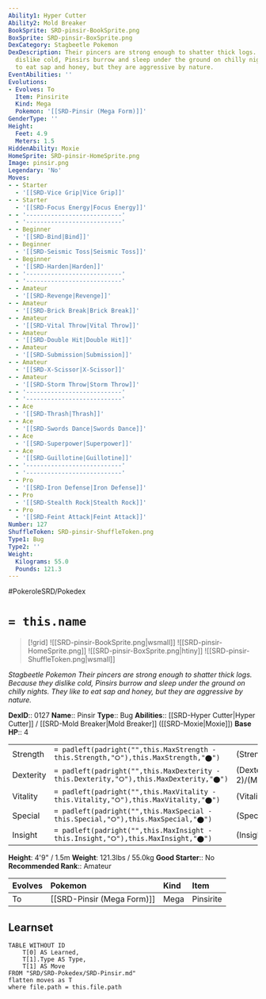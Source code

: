 ```yaml
---
Ability1: Hyper Cutter
Ability2: Mold Breaker
BookSprite: SRD-pinsir-BookSprite.png
BoxSprite: SRD-pinsir-BoxSprite.png
DexCategory: Stagbeetle Pokemon
DexDescription: Their pincers are strong enough to shatter thick logs. Because they
  dislike cold, Pinsirs burrow and sleep under the ground on chilly nights. They like
  to eat sap and honey, but they are aggressive by nature.
EventAbilities: ''
Evolutions:
- Evolves: To
  Item: Pinsirite
  Kind: Mega
  Pokemon: '[[SRD-Pinsir (Mega Form)]]'
GenderType: ''
Height:
  Feet: 4.9
  Meters: 1.5
HiddenAbility: Moxie
HomeSprite: SRD-pinsir-HomeSprite.png
Image: pinsir.png
Legendary: 'No'
Moves:
- - Starter
  - '[[SRD-Vice Grip|Vice Grip]]'
- - Starter
  - '[[SRD-Focus Energy|Focus Energy]]'
- - '---------------------------'
  - '---------------------------'
- - Beginner
  - '[[SRD-Bind|Bind]]'
- - Beginner
  - '[[SRD-Seismic Toss|Seismic Toss]]'
- - Beginner
  - '[[SRD-Harden|Harden]]'
- - '---------------------------'
  - '---------------------------'
- - Amateur
  - '[[SRD-Revenge|Revenge]]'
- - Amateur
  - '[[SRD-Brick Break|Brick Break]]'
- - Amateur
  - '[[SRD-Vital Throw|Vital Throw]]'
- - Amateur
  - '[[SRD-Double Hit|Double Hit]]'
- - Amateur
  - '[[SRD-Submission|Submission]]'
- - Amateur
  - '[[SRD-X-Scissor|X-Scissor]]'
- - Amateur
  - '[[SRD-Storm Throw|Storm Throw]]'
- - '---------------------------'
  - '---------------------------'
- - Ace
  - '[[SRD-Thrash|Thrash]]'
- - Ace
  - '[[SRD-Swords Dance|Swords Dance]]'
- - Ace
  - '[[SRD-Superpower|Superpower]]'
- - Ace
  - '[[SRD-Guillotine|Guillotine]]'
- - '---------------------------'
  - '---------------------------'
- - Pro
  - '[[SRD-Iron Defense|Iron Defense]]'
- - Pro
  - '[[SRD-Stealth Rock|Stealth Rock]]'
- - Pro
  - '[[SRD-Feint Attack|Feint Attack]]'
Number: 127
ShuffleToken: SRD-pinsir-ShuffleToken.png
Type1: Bug
Type2: ''
Weight:
  Kilograms: 55.0
  Pounds: 121.3
---
```


#PokeroleSRD/Pokedex

# `= this.name`

> [!grid]
> ![[SRD-pinsir-BookSprite.png|wsmall]]
> ![[SRD-pinsir-HomeSprite.png]]
> ![[SRD-pinsir-BoxSprite.png|htiny]]
> ![[SRD-pinsir-ShuffleToken.png|wsmall]]


*Stagbeetle Pokemon*
*Their pincers are strong enough to shatter thick logs. Because they dislike cold, Pinsirs burrow and sleep under the ground on chilly nights. They like to eat sap and honey, but they are aggressive by nature.*

**DexID**:: 0127
**Name**:: Pinsir
**Type**:: Bug
**Abilities**:: [[SRD-Hyper Cutter|Hyper Cutter]] / [[SRD-Mold Breaker|Mold Breaker]] ([[SRD-Moxie|Moxie]])
**Base HP**:: 4

|           |                                                                                        |                                          |
| --------- | -------------------------------------------------------------------------------------- | ---------------------------------------- |
| Strength  | `= padleft(padright("",this.MaxStrength - this.Strength,"⭘"),this.MaxStrength,"⬤")`    | (Strength::3)/(MaxStrength::7)   |
| Dexterity | `= padleft(padright("",this.MaxDexterity - this.Dexterity,"⭘"),this.MaxDexterity,"⬤")` | (Dexterity:: 2)/(MaxDexterity::5) |
| Vitality  | `= padleft(padright("",this.MaxVitality - this.Vitality,"⭘"),this.MaxVitality,"⬤")`    | (Vitality::3)/(MaxVitality::6)   |
| Special   | `= padleft(padright("",this.MaxSpecial - this.Special,"⭘"),this.MaxSpecial,"⬤")`       | (Special::2)/(MaxSpecial::4)     |
| Insight   | `= padleft(padright("",this.MaxInsight - this.Insight,"⭘"),this.MaxInsight,"⬤")`       | (Insight::2)/(MaxInsight::5)     |

**Height**: 4'9" / 1.5m
**Weight**: 121.3lbs / 55.0kg
**Good Starter**:: No
**Recommended Rank**:: Amateur

| Evolves   | Pokemon                    | Kind   | Item      |
|:----------|:---------------------------|:-------|:----------|
| To        | [[SRD-Pinsir (Mega Form)]] | Mega   | Pinsirite |

## Learnset

```dataview
TABLE WITHOUT ID
    T[0] AS Learned,
    T[1].Type AS Type,
    T[1] AS Move
FROM "SRD/SRD-Pokedex/SRD-Pinsir.md"
flatten moves as T
where file.path = this.file.path
```
